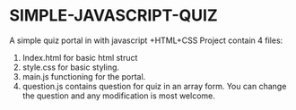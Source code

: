 # SIMPLE-JAVASCRIPT-QUIZ
A simple quiz portal in with javascript +HTML+CSS
Project contain 4 files:
1. Index.html for basic html struct
2. style.css for basic styling.
3. main.js functioning for the portal.
4. question.js contains question for quiz in an array form.
You can change the question and any modification is most welcome.

